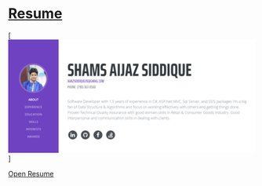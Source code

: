 # [Resume](https://github.com/Aijaz-siddique/ShamsAijazSiddique_Resume)

[![Resume Preview](Resume_Screenshot.PNG)]

<a href="https://github.com/Aijaz-siddique/ShamsAijazSiddique_Resume/ShamsAijazSiddique_Resume.pdf" target="_blank">Open Resume</a>
